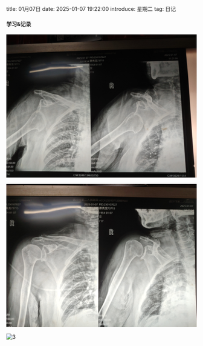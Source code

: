 title: 01月07日
date: 2025-01-07 19:22:00
introduce: 星期二
tag: 日记

#### 学习&记录
![1](/static/img/2025/01/07/1.jpg)

![2](/static/img/2025/01/07/2.jpg)

![3](/static/img/2025/01/07/3.jpg)

